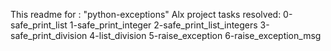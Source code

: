 This readme for : "python-exceptions" Alx project
    tasks resolved: 
        0-safe_print_list
        1-safe_print_integer
        2-safe_print_list_integers
        3-safe_print_division
        4-list_division
        5-raise_exception
        6-raise_exception_msg